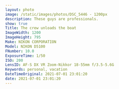 ```yaml
---
layout: photo
image: /static/images/photos/DSC_5446 - 1200px
description: These guys are professionals.
show: true
Title: The crew unloads the boat
ImageWidth: 1200
ImageHeight: 795
Make: NIKON CORPORATION
Model: NIKON D5100
FNumber: 10.0
ExposureTime: 1/50
ISO: 200
LensID: AF-S DX VR Zoom-Nikkor 18-55mm f/3.5-5.6G
Keywords: personal, vacation
DateTimeOriginal: 2021-07-01 23:01:20
date: 2021-07-01 23:01:20
---
```

